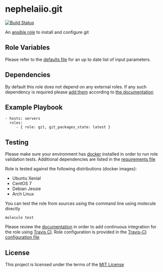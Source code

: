 nephelaiio.git
==============

[![Build Status](https://travis-ci.org/nephelaiio/ansible-role-git.svg?branch=master)](https://travis-ci.org/nephelaiio/ansible-role-git)

An [ansible role](https://galaxy.ansible.com/nephelaiio/git) to install and configure git

Role Variables
--------------

Please refer to the [defaults file](/defaults/main.yml) for an up to date list of input parameters.

Dependencies
------------

By default this role does not depend on any external roles. If any such dependency is required please [add them](/meta/main.yml) according to [the documentation](http://docs.ansible.com/ansible/playbooks_roles.html#role-dependencies)

Example Playbook
----------------

    - hosts: servers
      roles:
         - { role: git, git_packages_state: latest }


Testing
-------

Please make sure your environment has [docker](https://www.docker.com) installed in order to run role validation tests. Additional dependencies are listed in the [requirements file](/requirements.txt)

Role is tested against the following distributions (docker images):
  * Ubuntu Xenial
  * CentOS 7
  * Debian Jessie
  * Arch Linux

You can test the role from sources using the command line using molecule directly
```
molecule test
```
Please review the [documentation](http://docs.ansible.com/ansible/galaxy.html#setup-travis-integrations) in order to add continuous integration for the role using [Travis CI](https://travis-ci.org). Role configuration is provided in the [Travis-CI configuration file](/travis.yml)

License
-------

This project is licensed under the terms of the [MIT License](/LICENSE)
